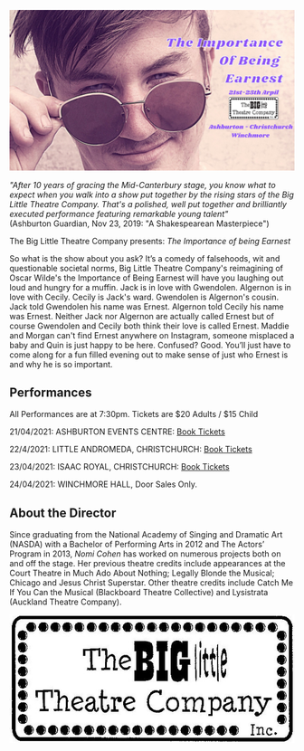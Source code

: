 ![Earnest](earnest.jpg)


*"After 10 years of gracing the Mid-Canterbury stage, you know what to expect when you walk into a show put together by the rising stars of the Big Little Theatre Company.  That's a polished, well put together and brilliantly executed performance featuring remarkable young talent"*  
(Ashburton Guardian, Nov 23, 2019: "A Shakespearean Masterpiece")

The Big Little Theatre Company presents: *The Importance of being Earnest*

So what is the show about you ask? It’s a comedy of falsehoods, wit and questionable societal norms, Big Little Theatre Company's reimagining of Oscar Wilde's the Importance of Being Earnest will have you laughing out loud and hungry for a muffin.
Jack is in love with Gwendolen. Algernon is in love with Cecily. Cecily is Jack's ward. Gwendolen is Algernon's cousin. Jack told Gwendolen his name was Ernest. Algernon told Cecily his name was Ernest. Neither Jack nor Algernon are actually called Ernest but of course Gwendolen and Cecily both think their love is called Ernest. Maddie and Morgan can't find Ernest anywhere on Instagram, someone misplaced a baby and Quin is just happy to be here.
Confused? Good. You’ll just have to come along for a fun filled evening out to make sense of just who Ernest is and why he is so important.

## Performances

All Performances are at 7:30pm.
Tickets are $20 Adults / $15 Child

21/04/2021: ASHBURTON EVENTS CENTRE:  [Book Tickets](http://ateventcentre.co.nz)

22/4/2021: LITTLE ANDROMEDA, CHRISTCHURCH: [Book Tickets](http://Littleandromeda.co.nz)

23/04/2021:  ISAAC ROYAL, CHRISTCHURCH: [Book Tickets](http://Eventbrite.co.nz)

24/04/2021:  WINCHMORE HALL, Door Sales Only.

## About the Director

Since graduating from the National Academy of Singing and Dramatic Art (NASDA) with a Bachelor of Performing Arts in 2012 and The Actors’ Program in 2013, *Nomi Cohen* has worked on numerous projects both on and off the stage.  Her previous theatre credits include appearances at the Court Theatre in Much Ado About Nothing; Legally Blonde the Musical; Chicago and Jesus Christ Superstar. Other theatre credits include Catch Me If You Can the Musical (Blackboard Theatre Collective) and Lysistrata (Auckland Theatre Company). 

![bltc](bltc.jpg)
